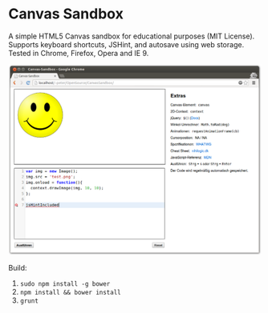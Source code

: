 Canvas Sandbox
==============

A simple HTML5 Canvas sandbox for educational purposes (MIT License). Supports
keyboard shortcuts, JSHint, and autosave using web storage. Tested in Chrome,
Firefox, Opera and IE 9.

![Screenshot](https://github.com/SirPepe/CanvasSandbox/raw/master/screenshot.png)

Build:

  1. `sudo npm install -g bower`
  2. `npm install && bower install`
  3. `grunt`